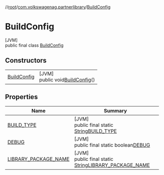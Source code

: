//[root](../../../index.md)/[com.volkswagenag.partnerlibrary](../index.md)/[BuildConfig](index.md)

# BuildConfig

[JVM]\
public final class [BuildConfig](index.md)

## Constructors

| | |
|---|---|
| [BuildConfig](-build-config.md) | [JVM]<br>public void[BuildConfig](-build-config.md)() |

## Properties

| Name | Summary |
|---|---|
| [BUILD_TYPE](index.md#-1857615705%2FProperties%2F-1617659094) | [JVM]<br>public final static [String](https://docs.oracle.com/javase/8/docs/api/java/lang/String.html)[BUILD_TYPE](index.md#-1857615705%2FProperties%2F-1617659094) |
| [DEBUG](index.md#448431797%2FProperties%2F-1617659094) | [JVM]<br>public final static boolean[DEBUG](index.md#448431797%2FProperties%2F-1617659094) |
| [LIBRARY_PACKAGE_NAME](index.md#-920526998%2FProperties%2F-1617659094) | [JVM]<br>public final static [String](https://docs.oracle.com/javase/8/docs/api/java/lang/String.html)[LIBRARY_PACKAGE_NAME](index.md#-920526998%2FProperties%2F-1617659094) |

